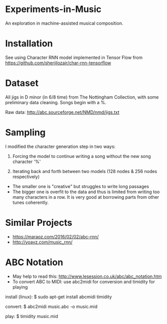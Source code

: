 # Experiments-in-Music
An exploration in machine-assisted musical composition.

# Installation
See using Character RNN model implemented in Tensor Flow from https://github.com/sherjilozair/char-rnn-tensorflow


# Dataset
All jigs in D minor (in 6/8 time) from The Nottingham Collection, with some preliminary data cleaning. Songs begin with a %.

Raw data: http://abc.sourceforge.net/NMD/nmd/jigs.txt


# Sampling
I modified the character generation step in two ways:

1. Forcing the model to continue writing a song without the new song character '%'

2. Iterating back and forth between two models (128 nodes & 256 nodes respectively)
- The smaller one is "creative" but struggles to write long passages
- The bigger one is overfit to the data and thus is limited from writing too many characters in a row. It is very good at borrowing parts from other tunes coherently.


# Similar Projects

- https://maraoz.com/2016/02/02/abc-rnn/
- http://yoavz.com/music_rnn/

# ABC Notation

- May help to read this: http://www.lesession.co.uk/abc/abc_notation.htm
- To convert ABC to MIDI: use abc2midi for conversion and timidity for playing

install (linux): $ sudo apt-get install abcmidi timidity

convert: $ abc2midi music.abc -o music.mid 

play: $ timidity music.mid
